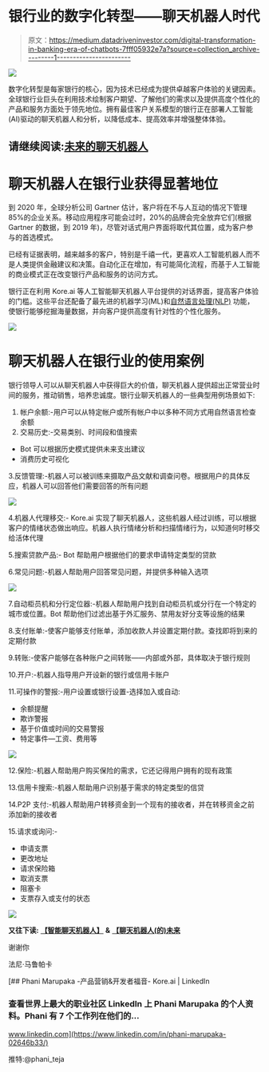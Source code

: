 # 银行业的数字化转型——聊天机器人时代

> 原文：<https://medium.datadriveninvestor.com/digital-transformation-in-banking-era-of-chatbots-7fff05932e7a?source=collection_archive---------1----------------------->

![](img/e5b71aac626860e0ba3228de7d766976.png)

数字化转型是每家银行的核心，因为技术已经成为提供卓越客户体验的关键因素。全球银行业巨头在利用技术绘制客户期望、了解他们的需求以及提供高度个性化的产品和服务方面处于领先地位。拥有最佳客户关系模型的银行正在部署人工智能(AI)驱动的聊天机器人和分析，以降低成本、提高效率并增强整体体验。

## 请继续阅读:[未来的聊天机器人](https://medium.com/@phanimarupaka/chatbots-of-the-future-1a94bb51db18)

# **聊天机器人在银行业获得显著地位**

到 2020 年，全球分析公司 Gartner 估计，客户将在不与人互动的情况下管理 85%的企业关系。移动应用程序可能会过时，20%的品牌会完全放弃它们(根据 Gartner 的数据，到 2019 年)，尽管对话式用户界面将取代其位置，成为客户参与的首选模式。

已经有证据表明，越来越多的客户，特别是千禧一代，更喜欢人工智能机器人而不是人类提供金融建议和决策。自动化正在增加，有可能简化流程，而基于人工智能的商业模式正在改变银行产品和服务的访问方式。

银行正在利用 Kore.ai 等人工智能聊天机器人平台提供的对话界面，提高客户体验的门槛。这些平台还配备了最先进的机器学习(ML)和[自然语言处理(NLP)](https://kore.ai/bots-platform/natural-language-processing/) 功能，使银行能够挖掘海量数据，并向客户提供高度有针对性的个性化服务。

![](img/9ebbe288825c354027b4f5be11048dae.png)

# **聊天机器人在银行业的使用案例**

银行领导人可以从聊天机器人中获得巨大的价值，聊天机器人提供超出正常营业时间的服务，推动销售，培养忠诚度。银行业聊天机器人的一些典型用例场景如下:

1.  帐户余额:-用户可以从特定帐户或所有帐户中以多种不同方式用自然语言检查余额
2.  交易历史:-交易类别、时间段和值搜索

*   Bot 可以根据历史模式提供未来支出建议
*   消费历史可视化

3.反馈管理:-机器人可以被训练来摄取产品文献和调查问卷。根据用户的具体反应，机器人可以回答他们需要回答的所有问题

![](img/4c51013b309e39ae2e3eb0a3e421fae2.png)

4.机器人代理移交:- Kore.ai 实现了聊天机器人，这些机器人经过训练，可以根据客户的情绪状态做出响应。机器人执行情绪分析和扫描情绪行为，以知道何时移交给活体代理

5.搜索贷款产品:- Bot 帮助用户根据他们的要求申请特定类型的贷款

6.常见问题:-机器人帮助用户回答常见问题，并提供多种输入选项

![](img/dc3fb53da0fa0891225a87625c67efa3.png)

7.自动柜员机和分行定位器:-机器人帮助用户找到自动柜员机或分行在一个特定的城市或位置。Bot 帮助他们过滤出基于外汇服务、禁用友好分支等设施的结果

8.支付账单:-使客户能够支付账单，添加收款人并设置定期付款。查找即将到来的定期付款

9.转账:-使客户能够在各种账户之间转账——内部或外部，具体取决于银行规则

10.开户:-机器人指导用户开设新的银行或信用卡账户

11.可操作的警报:-用户设置或银行设置-选择加入或自动:

*   余额提醒
*   欺诈警报
*   基于价值或时间的交易警报
*   特定事件—工资、费用等

![](img/afa88a0d0c0132f2aff13bd295169fbc.png)

12.保险:-机器人帮助用户购买保险的需求，它还记得用户拥有的现有政策

13.信用卡搜索:-机器人帮助用户识别基于需求的特定类型的信贷

14.P2P 支付:-机器人帮助用户转移资金到一个现有的接收者，并在转移资金之前添加新的接收者

15.请求或询问:-

*   申请支票
*   更改地址
*   请求保险箱
*   取消支票
*   阻塞卡
*   支票存入或支付的状态

![](img/287d6a506b441003aab14550ce187581.png)

**又往下读:** [**【智能聊天机器人】**](https://medium.com/@phanimarupaka/intelligence-in-chatbots-2be2fad3fc0c) **&** [**【聊天机器人(的)未来**](https://medium.com/@phanimarupaka/chatbots-of-the-future-1a94bb51db18)

谢谢你

法尼·马鲁帕卡

[](https://www.linkedin.com/in/phani-marupaka-02646b33/) [## Phani Marupaka -产品营销&开发者福音- Kore.ai | LinkedIn

### 查看世界上最大的职业社区 LinkedIn 上 Phani Marupaka 的个人资料。Phani 有 7 个工作列在他们的…

www.linkedin.com](https://www.linkedin.com/in/phani-marupaka-02646b33/) 

推特:@phani_teja